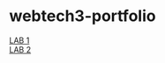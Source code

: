 # webtech3-portfolio
[LAB 1](https://github.com/RaniVerelst/webtech3-portfolio/tree/master/LAB%201)\
[LAB 2](https://github.com/RaniVerelst/webtech3-portfolio/tree/master/LAB%202)
